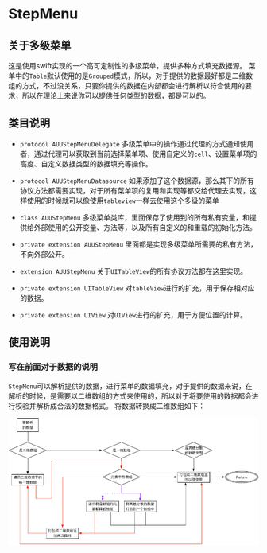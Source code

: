 # StepMenu

## 关于多级菜单

这是使用swift实现的一个高可定制性的多级菜单，提供多种方式填充数据源。
菜单中的`Table`默认使用的是`Grouped`模式，所以，对于提供的数据最好都是二维数组的方式，不过没关系，只要你提供的数据在内部都会进行解析以符合使用的要求，所以在理论上来说你可以提供任何类型的数据，都是可以的。

## 类目说明

* `protocol AUUStepMenuDelegate`
多级菜单中的操作通过代理的方式通知使用者，通过代理可以获取到当前选择菜单项、使用自定义的`cell`、设置菜单项的高度、自定义数据类型的数据填充等操作。

* `protocol AUUStepMenuDatasource`
如果添加了这个数据源，那么其下的所有协议方法都需要实现，对于所有菜单项的复用和实现等都交给代理去实现，这样使用的时候就可以像使用`tableview`一样去使用这个多级的菜单

* `class AUUStepMenu`
多级菜单类库，里面保存了使用到的所有私有变量，和提供给外部使用的公开变量、方法等，以及所有自定义的和重载的初始化方法。

* `private extension AUUStepMenu`
里面都是实现多级菜单所需要的私有方法，不向外部公开。

* `extension AUUStepMenu`
关于`UITableView`的所有协议方法都在这里实现。

* `private extension UITableView`
对`tableView`进行的扩充，用于保存相对应的数据。

* `private extension UIView`
对`UIView`进行的扩充，用于方便位置的计算。

## 使用说明

### 写在前面对于数据的说明

`StepMenu`可以解析提供的数据，进行菜单的数据填充，对于提供的数据来说，在解析的时候，是需要以二维数组的方式来使用的，所以对于将要使用的数据都会进行校验并解析成合法的数据格式。
将数据转换成二维数组如下：

![](数据转换.png)


